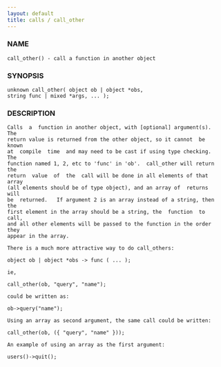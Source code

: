 ```yaml
---
layout: default
title: calls / call_other
---
```


### NAME

    call_other() - call a function in another object

### SYNOPSIS

    unknown call_other( object ob | object *obs,
    string func | mixed *args, ... );

### DESCRIPTION

    Calls  a  function in another object, with [optional] argument(s).  The
    return value is returned from the other object, so it cannot  be  known
    at  compile  time  and may need to be cast if using type checking.  The
    function named 1, 2, etc to 'func' in 'ob'.  call_other will return the
    return  value  of  the  call will be done in all elements of that array
    (all elements should be of type object), and an array of  returns  will
    be  returned.   If argument 2 is an array instead of a string, then the
    first element in the array should be a string, the  function  to  call,
    and all other elements will be passed to the function in the order they
    appear in the array.

    There is a much more attractive way to do call_others:

    object ob | object *obs -> func ( ... );

    ie,

    call_other(ob, "query", "name");

    could be written as:

    ob->query("name");

    Using an array as second argument, the same call could be written:

    call_other(ob, ({ "query", "name" }));

    An example of using an array as the first argument:

    users()->quit();
